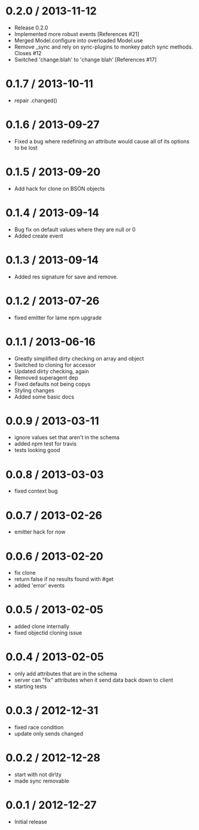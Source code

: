 
0.2.0 / 2013-11-12 
==================

 * Release 0.2.0
 * Implemented more robust events [References #21]
 * Merged Model.configure into overloaded Model.use
 * Remove _sync and rely on sync-plugins to monkey patch sync methods. Closes #12
 * Switched 'change:blah' to 'change blah' [References #17]

0.1.7 / 2013-10-11 
==================

  * repair .changed()

0.1.6 / 2013-09-27 
==================

 * Fixed a bug where redefining an attribute would cause all of its options to be lost

0.1.5 / 2013-09-20 
==================

  * Add hack for clone on BSON objects

0.1.4 / 2013-09-14 
==================

  * Bug fix on default values where they are null or 0
  * Added create event

0.1.3 / 2013-09-14 
==================

  * Added res signature for save and remove.

0.1.2 / 2013-07-26
==================

 * fixed emitter for lame npm upgrade

0.1.1 / 2013-06-16
==================

 * Greatly simplified dirty checking on array and object
 * Switched to cloning for accessor
 * Updated dirty checking, again
 * Removed superagent dep
 * Fixed defaults not being copys
 * Styling changes
 * Added some basic docs

0.0.9 / 2013-03-11
==================

  * ignore values set that aren't in the schema
  * added npm test for travis
  * tests looking good

0.0.8 / 2013-03-03
==================

  * fixed context bug

0.0.7 / 2013-02-26
==================

  * emitter hack for now

0.0.6 / 2013-02-20
==================

  * fix clone
  * return false if no results found with #get
  * added 'error' events

0.0.5 / 2013-02-05
==================

  * added clone internally
  * fixed objectid cloning issue

0.0.4 / 2013-02-05
==================

  * only add attributes that are in the schema
  * server can "fix" attributes when it send data back down to client
  * starting tests

0.0.3 / 2012-12-31
==================

  * fixed race condition
  * update only sends changed

0.0.2 / 2012-12-28
==================

  * start with not dir\ty
  * made sync removable

0.0.1 / 2012-12-27
==================

  * Initial release
